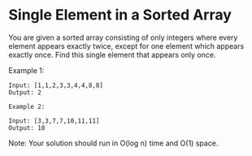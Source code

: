 # Single Element in a Sorted Array

You are given a sorted array consisting of only integers where every element appears exactly twice, except for one element which appears exactly once. Find this single element that appears only once.

Example 1:

``` objdump
Input: [1,1,2,3,3,4,4,8,8]
Output: 2

Example 2:

Input: [3,3,7,7,10,11,11]
Output: 10
```

Note: Your solution should run in O(log n) time and O(1) space.
